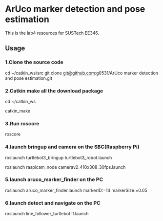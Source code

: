 # ArUco marker detection and pose estimation
This is the lab4 resources for SUSTech EE346.
## Usage
### 1.Clone the source code
cd ~/catkin_ws/src
git clone git@github.com:g0531/ArUco marker detection and pose estimation.git
### 2.Catkin make all the download package
cd ~/catkin_ws

catkin_make
### 3.Run roscore
roscore
### 4.launch bringup and camera on the SBC(Raspberry Pi)
roslaunch turtlebot3_bringup turtlebot3_robot.launch

roslaunch raspicam_node camerav2_410x308_30fps.launch
### 5.launch aruco_marker_finder on the PC
roslaunch aruco_marker_finder.launch markerID:=14 markerSize:=0.05
### 6.launch detect and navigate on the PC
roslaunch line_follower_turtlebot lf.launch
